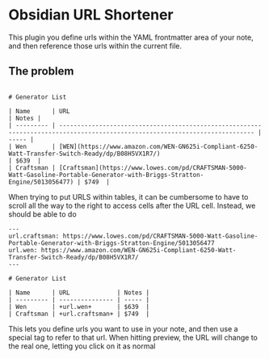 # Obsidian URL Shortener

This plugin you define urls within the YAML frontmatter area of your note, and then reference those urls within the current file.

## The problem

```

# Generator List

| Name      | URL                                                                                                                          | Notes |
| --------- | ---------------------------------------------------------------------------------------------------------------------------- | ----- |
| Wen       | [WEN](https://www.amazon.com/WEN-GN625i-Compliant-6250-Watt-Transfer-Switch-Ready/dp/B08H5VX1R7/)                            | $639  |
| Craftsman | [Craftsman](https://www.lowes.com/pd/CRAFTSMAN-5000-Watt-Gasoline-Portable-Generator-with-Briggs-Stratton-Engine/5013056477) | $749  |

```

When trying to put URLS within tables, it can be cumbersome to have to scroll all the way to the right to access cells after the URL cell.  Instead, we should be able to do

```
---
url.craftsman: https://www.lowes.com/pd/CRAFTSMAN-5000-Watt-Gasoline-Portable-Generator-with-Briggs-Stratton-Engine/5013056477
url.wen: https://www.amazon.com/WEN-GN625i-Compliant-6250-Watt-Transfer-Switch-Ready/dp/B08H5VX1R7/
---

# Generator List

| Name      | URL             | Notes |
| --------- | --------------- | ----- |
| Wen       | +url.wen+       | $639  | 
| Craftsman | +url.craftsman+ | $749  |

```

This lets you define urls you want to use in your note, and then use a special tag to refer to that url.  When hitting preview, the URL will change to the real one, letting you click on it as normal
